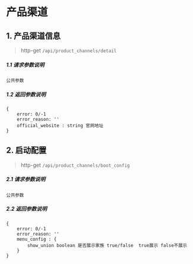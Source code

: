 # 产品渠道

## 1. 产品渠道信息

> http-get ```/api/product_channels/detail```
 
##### 1.1 请求参数说明

```
公共参数
```

##### 1.2 返回参数说明
```
{
    error: 0/-1 
    error_reason: ''
    official_website : string 官网地址
}
```

## 2. 启动配置

> http-get ```/api/product_channels/boot_config```
 
##### 2.1 请求参数说明

```
公共参数
```

##### 2.2 返回参数说明
```
{
    error: 0/-1 
    error_reason: ''
    menu_config : {
        show_union boolean 是否展示家族 true/false  true展示 false不展示
    }
}
```